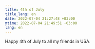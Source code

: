 ```yaml
---
title: 4th of July
title_lang: en
date: 2022-07-04 21:27:48 +03:00
mtime: 2022-07-04 21:49:51 +03:00
lang: en
---
```


Happy 4th of July to all my friends in USA.
